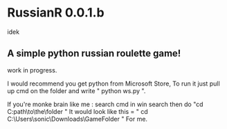 # RussianR 0.0.1.b
idek

## A simple python russian roulette game!

work in progress.

I would recommend you get python from Microsoft Store, To run it just pull up cmd on the folder and write " python ws.py ".

If you're monke brain like me : search cmd in win search then do "cd C:path\to\the\folder "
It would look like this = " cd C:\Users\sonic\Downloads\GameFolder " For me.

